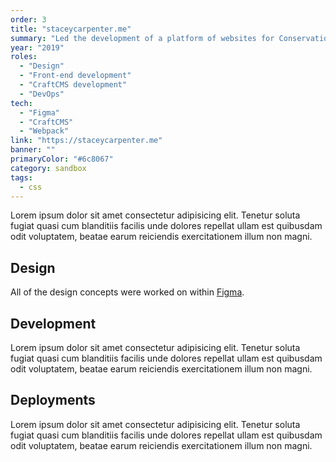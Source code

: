 ```yaml
---
order: 3
title: "staceycarpenter.me"
summary: "Led the development of a platform of websites for Conservation Legacy, an organization that supports local conservation services across the US."
year: "2019"
roles:
  - "Design"
  - "Front-end development"
  - "CraftCMS development"
  - "DevOps"
tech:
  - "Figma"
  - "CraftCMS"
  - "Webpack"
link: "https://staceycarpenter.me"
banner: ""
primaryColor: "#6c8067"
category: sandbox
tags:
  - css
---
```

Lorem ipsum dolor sit amet consectetur adipisicing elit. Tenetur soluta fugiat quasi cum blanditiis facilis unde dolores repellat ullam est quibusdam odit voluptatem, beatae earum reiciendis exercitationem illum non magni.

## Design

All of the design concepts were worked on within [Figma]().

## Development

Lorem ipsum dolor sit amet consectetur adipisicing elit. Tenetur soluta fugiat quasi cum blanditiis facilis unde dolores repellat ullam est quibusdam odit voluptatem, beatae earum reiciendis exercitationem illum non magni.

## Deployments

Lorem ipsum dolor sit amet consectetur adipisicing elit. Tenetur soluta fugiat quasi cum blanditiis facilis unde dolores repellat ullam est quibusdam odit voluptatem, beatae earum reiciendis exercitationem illum non magni.

